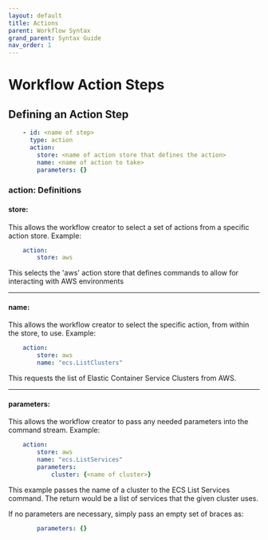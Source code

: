 ```yaml
---
layout: default
title: Actions
parent: Workflow Syntax
grand_parent: Syntax Guide
nav_order: 1
---
```


# Workflow Action Steps

## Defining an Action Step

```yaml
    - id: <name of step>
      type: action
      action:
        store: <name of action store that defines the action>
        name: <name of action to take>
        parameters: {}
```

### action: Definitions

#### store:
This allows the workflow creator to select a set of actions from a specific action store.
Example:
```yaml
    action:
        store: aws
```
This selects the 'aws' action store that defines commands to allow for interacting with AWS environments

---
#### name:
This allows the workflow creator to select the specific action, from within the store, to use.
Example:
```yaml
    action:
        store: aws
        name: "ecs.ListClusters"
```
This requests the list of Elastic Container Service Clusters from AWS.

---
#### parameters:
This allows the workflow creator to pass any needed parameters into the command stream.
Example:
```yaml
    action:
        store: aws
        name: "ecs.ListServices"
        parameters:
            cluster: {<name of cluster>}
```
This example passes the name of a cluster to the ECS List Services command.  The return would be a list of services that the given cluster uses.

If no parameters are necessary, simply pass an empty set of braces as:
```yaml
        parameters: {}
```

